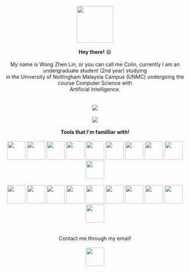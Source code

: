 <div align="center">
  <img src="https://media4.giphy.com/media/hqgD6bocRHhEjamBPA/giphy.gif?cid=ecf05e472hf1ve8db0mjx1iae9s2txre5tlsdyv3j91jwy8p&ep=v1_gifs_related&rid=giphy.gif&ct=g" width="100"/>
  <br><br>
  <b>Hey there!</b> 😄 
  <br><br>
  My name is Wong Zhen Lin, or you can call me Colin, currently I am an undergraduate student (2nd year) studying <br> in the University of Nottingham Malaysia Campus (UNMC) undergoing the course Computer Science with <br> Artificial Intelligence.<br><br>
 
</div>

<br>

<div align="center">
<img src="https://github-readme-stats.vercel.app/api?username=WongZhenLin04&show_icons=true&theme=dark"/> <br><br>
<img src="https://github-readme-stats.vercel.app/api/top-langs?username=WongZhenLin04&layout=compact&theme=dark"/>
</div>

<br>

<div align="center">
  <b>Tools that I'm familliar with!</b><br><br>
  <img height=50 src="https://cdn.jsdelivr.net/gh/devicons/devicon/icons/intellij/intellij-original.svg"/>
  <img height=50 src="https://cdn.jsdelivr.net/gh/devicons/devicon/icons/canva/canva-original.svg" />
  <img height=50 src="https://cdn.jsdelivr.net/gh/devicons/devicon/icons/anaconda/anaconda-original.svg" />
  <img height=50 src="https://cdn.jsdelivr.net/gh/devicons/devicon/icons/vscode/vscode-original.svg" />
  <img height=50 src="https://cdn.jsdelivr.net/gh/devicons/devicon/icons/c/c-original.svg" />
  <img height=50 src="https://cdn.jsdelivr.net/gh/devicons/devicon/icons/csharp/csharp-original.svg" />
  <img height=50 src="https://cdn.jsdelivr.net/gh/devicons/devicon/icons/godot/godot-original.svg" />
  <img height=50 src="https://cdn.jsdelivr.net/gh/devicons/devicon/icons/github/github-original.svg" />
  <img height=50 src="https://cdn.jsdelivr.net/gh/devicons/devicon/icons/git/git-original.svg" />
  <img height=50 src="https://cdn.jsdelivr.net/gh/devicons/devicon/icons/php/php-original.svg" />
  <br><br>
  <img height=50 src="https://cdn.jsdelivr.net/gh/devicons/devicon/icons/mysql/mysql-original.svg" />
  <img height=50 src="https://cdn.jsdelivr.net/gh/devicons/devicon/icons/haskell/haskell-original.svg" />
  <img height=50 src="https://cdn.jsdelivr.net/gh/devicons/devicon/icons/java/java-original.svg" />
  <img height=50 src="https://cdn.jsdelivr.net/gh/devicons/devicon/icons/javascript/javascript-original.svg" />
  <img height=50 src="https://cdn.jsdelivr.net/gh/devicons/devicon/icons/python/python-original.svg" />
  <img height=50 src="https://cdn.jsdelivr.net/gh/devicons/devicon/icons/jupyter/jupyter-original.svg" />
  <img height=50 src="https://cdn.jsdelivr.net/gh/devicons/devicon/icons/latex/latex-original.svg" />
  <img height=50 src="https://cdn.jsdelivr.net/gh/devicons/devicon/icons/unity/unity-original.svg" />
  <img height=50 src="https://cdn.jsdelivr.net/gh/devicons/devicon/icons/html5/html5-original.svg" />
  <img height=50 src="https://cdn.jsdelivr.net/gh/devicons/devicon/icons/css3/css3-original.svg" />

</div>

<div align="center">
<br><br> 
Contact me through my email!<br><br>
<a href = "mailto: wongzhenlin0121@gmail.com">
  <img height="50" src="https://cdn2.iconfinder.com/data/icons/custom-ios-14-1/60/Mail-512.png"/>
  </a>
</div>




